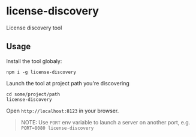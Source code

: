 # license-discovery
License discovery tool

## Usage

Install the tool globaly:

```
npm i -g license-discovery
```

Launch the tool at project path you're discovering

```
cd some/project/path
license-discovery
```

Open `http://localhost:8123` in your browser.

> NOTE: Use `PORT` env variable to launch a server on another port, e.g. `PORT=8080 license-discovery`
